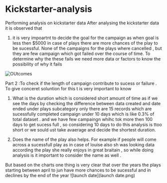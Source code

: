 # Kickstarter-analysis
Performing analysis on kickstarter data 
After analysing the kickstarter data it is observed that
1. it is very impoartnt to decide the goal for the campaign as when goal is less then $5000 in case of plays there are more chances of the play to be sucessful. 
None of the campaigns for the plays where cancelled , but they are few campaign which got failed over the course of time. To determine why the these fails we need more data or factors to know the possibility of why it fails 

![OUtcomes](https://user-images.githubusercontent.com/55926650/65822904-e9173380-e200-11e9-88e1-136ef6376c0f.png)


Part 2 :To check if the length of campaign contribute to sucess or failure . 
 To give conceret soluntion for this t is very important to know 
 
 1.  What is the duration which is considered short amount of time 
 as if we see the days by checking the difference between data created and date ended under plays subcategory only there are 15 records which are sucessfully completed campaign under 10 days which is like 0.3% of total dataset . 
 and we have few campaingn whihc tok more then 100 days to get  sucess full , so  considering 10 days to do this analysis is ttoo short or we sould ust take avaerage and decide the shortest duration.
 
 2. Does the name of the play also helps.
 For example if people will come across a sucessfull play as in case of louise also sh was looking data according the play she really enjoys in great braitain , so while doing analysis is it important to consider the name as well .
 
 But based on the charts one thing is very clear that over the years the plays starting between april to jun have more chances to be sucessful and in declines by the end of the year 
 ![launch date](launch date.png)
 
